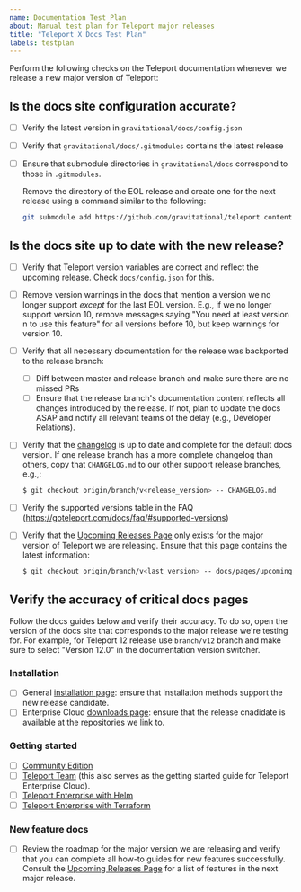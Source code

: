 ```yaml
---
name: Documentation Test Plan
about: Manual test plan for Teleport major releases
title: "Teleport X Docs Test Plan"
labels: testplan
---
```


Perform the following checks on the Teleport documentation whenever we release a
new major version of Teleport:

## Is the docs site configuration accurate?

- [ ] Verify the latest version in `gravitational/docs/config.json`

- [ ] Verify that `gravitational/docs/.gitmodules` contains the latest release

- [ ] Ensure that submodule directories in `gravitational/docs` correspond to
    those in `.gitmodules`.

    Remove the directory of the EOL release and create one for the next release
    using a command similar to the following:
    
    ```bash 
    git submodule add https://github.com/gravitational/teleport content/<VERSION>.x 
    ```

## Is the docs site up to date with the new release?

- [ ] Verify that Teleport version variables are correct and reflect the upcoming
  release. Check `docs/config.json` for this.

- [ ] Remove version warnings in the docs that mention a version we no longer
  support _except_ for the last EOL version. E.g., if we no longer support
  version 10, remove messages saying "You need at least version n to use this
  feature" for all versions before 10, but keep warnings for version 10.

- [ ] Verify that all necessary documentation for the release was backported to
  the release branch:
  - [ ] Diff between master and release branch and make sure there are no missed
    PRs
  - [ ] Ensure that the release branch's documentation content reflects all
    changes introduced by the release. If not, plan to update the docs ASAP and
    notify all relevant teams of the delay (e.g., Developer Relations).

- [ ] Verify that the [changelog](../../CHANGELOG.md) is up to date and complete
  for the default docs version. If one release branch has a more complete
  changelog than others, copy that `CHANGELOG.md` to our other support release
  branches, e.g.,:

  ```bash
  $ git checkout origin/branch/v<release_version> -- CHANGELOG.md
  ```

- [ ] Verify the supported versions table in the FAQ
  (https://goteleport.com/docs/faq/#supported-versions)

- [ ] Verify that the [Upcoming Releases
  Page](../../docs/pages/upcoming-releases.mdx) only exists for the major
  version of Teleport we are releasing. Ensure that this page contains the
  latest information:

  ```bash
  $ git checkout origin/branch/v<last_version> -- docs/pages/upcoming-releases.mdx
  ```

## Verify the accuracy of critical docs pages

Follow the docs guides below and verify their accuracy. To do so, open the
version of the docs site that corresponds to the major release we're testing
for. For example, for Teleport 12 release use `branch/v12` branch and make sure
to select "Version 12.0" in the documentation version switcher.

### Installation

- [ ] General [installation page](../../docs/pages/installation.mdx): ensure that
  installation methods support the new release candidate. 
- [ ] Enterprise Cloud [downloads
  page](../../docs/pages/choose-an-edition/teleport-cloud/downloads.mdx): ensure that
  the release cnadidate is available at the repositories we link to.

### Getting started

- [ ] [Community Edition](../../docs/pages/index.mdx)
- [ ] [Teleport Team](../../docs/pages/choose-an-edition/teleport-team.mdx)
  (this also serves as the getting started guide for Teleport Enterprise Cloud).
- [ ] [Teleport Enterprise with
  Helm](../../docs/pages/deploy-a-cluster/helm-deployments/kubernetes-cluster.mdx)
- [ ] [Teleport Enterprise with
  Terraform](../../docs/pages/deploy-a-cluster/deployments/aws-terraform.mdx)

### New feature docs

- [ ] Review the roadmap for the major version we are releasing and verify that
  you can complete all how-to guides for new features successfully. Consult the
  [Upcoming Releases Page](../../docs/pages/upcoming-releases.mdx) for a list of
  features in the next major release.
